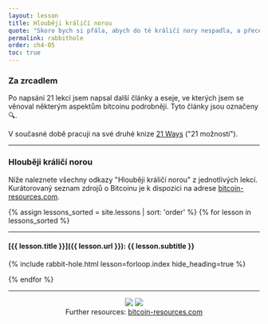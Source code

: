 ```yaml
---
layout: lesson
title: Hlouběji králičí norou
quote: "Skoro bych si přála, abych do té králičí nory nespadla, a přece, a přece - je to docela zvláštní, víte, tenhle život."
permalink: rabbithole
order: ch4-05
toc: true
---
```


### Za zrcadlem

Po napsání 21 lekcí jsem napsal další články a eseje, ve kterých jsem se 
věnoval některým aspektům bitcoinu podrobněji. Tyto články jsou označeny 🔍.

V současné době pracuji na své druhé knize [21 Ways](http://21waysbook.com/) ("21 možností").

----

### Hlouběji králičí norou

Níže naleznete všechny odkazy "Hlouběji králičí norou" z jednotlivých lekcí. Kurátorovaný 
seznam zdrojů o Bitcoinu je k dispozici na adrese [bitcoin-resources.com][resources].

{% assign lessons_sorted = site.lessons | sort: 'order' %}
{% for lesson in lessons_sorted %}

---

#### [{{ lesson.title }}]({{ lesson.url }}): {{ lesson.subtitle }}

{% include rabbit-hole.html lesson=forloop.index hide_heading=true %}

{% endfor %}

----

<center>
<figure>
  <a href="https://bitcoin-resources.com"><img src="/assets/images/bitcoin-resources.png"/></a>
  <a href="https://bitcoin-resources.com"><img src="{{ 'assets/images/bitcoin-resources.png' | absolute.url }}"/></a>
  <figcaption>Further resources: <a href="https://bitcoin-resources.com">bitcoin-resources.com</a></figcaption>
</figure>
</center>

<!-- Links -->
[resources]: https://bitcoin-resources.com
